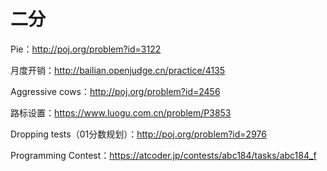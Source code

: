 ﻿# 二分

Pie：http://poj.org/problem?id=3122

月度开销：http://bailian.openjudge.cn/practice/4135

Aggressive cows：http://poj.org/problem?id=2456

路标设置：https://www.luogu.com.cn/problem/P3853

Dropping tests（01分数规划）：http://poj.org/problem?id=2976

Programming Contest：https://atcoder.jp/contests/abc184/tasks/abc184_f

